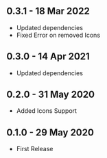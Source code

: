 ## 0.3.1 - 18 Mar 2022

* Updated dependencies
* Fixed Error on removed Icons

## 0.3.0 - 14 Apr 2021

* Updated dependencies

## 0.2.0 - 31 May 2020

* Added Icons Support

## 0.1.0 - 29 May 2020

* First Release